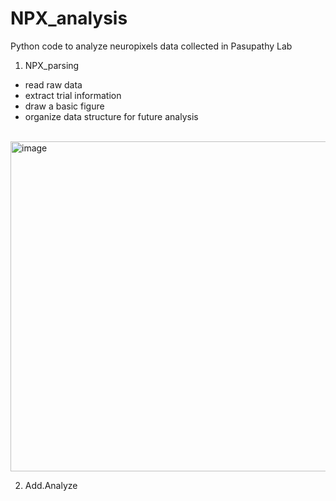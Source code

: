 # NPX_analysis
Python code to analyze neuropixels data collected in Pasupathy Lab
<br>


1. NPX_parsing 
 - read raw data
 - extract trial information
 - draw a basic figure
 - organize data structure for future analysis
<br>
<img width="528" alt="image" src="https://github.com/taekjunkim/NPX_analysis/assets/29616229/fc2eed4e-4eed-46e2-be37-a0161bdcb84c">


2. Add.Analyze
